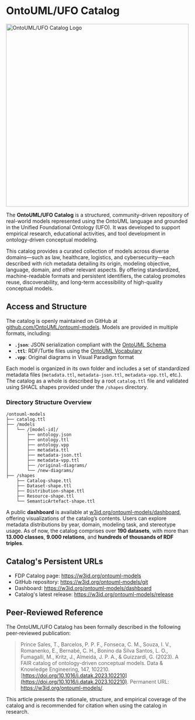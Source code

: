 # OntoUML/UFO Catalog

<p align="left"><img src="https://user-images.githubusercontent.com/8641647/223740939-1abcd2af-e954-4d19-b087-56f1be4417c3.png" width="500" alt="OntoUML/UFO Catalog Logo"></p>

The **OntoUML/UFO Catalog** is a structured, community-driven repository of real-world models represented using the OntoUML language and grounded in the Unified Foundational Ontology (UFO). It was developed to support empirical research, educational activities, and tool development in ontology-driven conceptual modeling.

This catalog provides a curated collection of models across diverse domains—such as law, healthcare, logistics, and cybersecurity—each described with rich metadata detailing its origin, modeling objective, language, domain, and other relevant aspects. By offering standardized, machine-readable formats and persistent identifiers, the catalog promotes reuse, discoverability, and long-term accessibility of high-quality conceptual models.

## Access and Structure

The catalog is openly maintained on GitHub at [github.com/OntoUML/ontouml-models](https://github.com/OntoUML/ontouml-models). Models are provided in multiple formats, including:

- **`.json`**: JSON serialization compliant with the [OntoUML Schema](https://github.com/OntoUML/ontouml-schema)
- **`.ttl`**: RDF/Turtle files using the [OntoUML Vocabulary](https://github.com/OntoUML/ontouml-vocabulary)
- **`.vpp`**: Original diagrams in Visual Paradigm format

Each model is organized in its own folder and includes a set of standardized metadata files (`metadata.ttl`, `metadata-json.ttl`, `metadata-vpp.ttl`, etc.). The catalog as a whole is described by a root `catalog.ttl` file and validated using SHACL shapes provided under the `/shapes` directory.

### Directory Structure Overview

```
/ontouml-models
├── catalog.ttl
├── /models
│   └── /[model-id]/
│       ├── ontology.json
│       ├── ontology.ttl
│       ├── ontology.vpp
│       ├── metadata.ttl
│       ├── metadata-json.ttl
│       ├── metadata-vpp.ttl
│       ├── /original-diagrams/
│       └── /new-diagrams/
├── /shapes
    ├── Catalog-shape.ttl
    ├── Dataset-shape.ttl
    ├── Distribution-shape.ttl
    ├── Resource-shape.ttl
    └── SemanticArtefact-shape.ttl
```

A public **dashboard** is available at [w3id.org/ontouml-models/dashboard](https://w3id.org/ontouml-models/dashboard), offering visualizations of the catalog’s contents. Users can explore metadata distributions by year, domain, modeling task, and stereotype usage. As of now, the catalog comprises over **190 datasets**, with more than **13.000 classes**, **9.000 relations**, and **hundreds of thousands of RDF triples**.

## Catalog's Persistent URLs

- FDP Catalog page: https://w3id.org/ontouml-models
- GitHub repository: https://w3id.org/ontouml-models/git
- Dashboard: https://w3id.org/ontouml-models/dashboard
- Catalog's latest release: https://w3id.org/ontouml-models/release

## Peer-Reviewed Reference

The OntoUML/UFO Catalog has been formally described in the following peer-reviewed publication:

> Prince Sales, T., Barcelos, P. P. F., Fonseca, C. M., Souza, I. V., Romanenko, E., Bernabé, C. H., Bonino da Silva Santos, L. O., Fumagalli, M., Kritz, J., Almeida, J. P. A., & Guizzardi, G. (2023). A FAIR catalog of ontology-driven conceptual models. Data & Knowledge Engineering, 147, 102210. [https://doi.org/10.1016/j.datak.2023.102210](https://doi.org/10.1016/j.datak.2023.102210). Permanent URL: https://w3id.org/ontouml-models/.

This article presents the rationale, structure, and empirical coverage of the catalog and is recommended for citation when using the catalog in research.